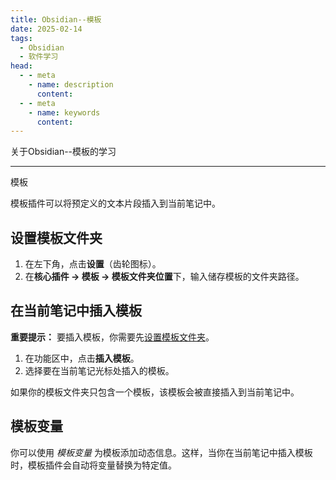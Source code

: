 ```yaml
---
title: Obsidian--模板
date: 2025-02-14
tags:
  - Obsidian
  - 软件学习
head:
  - - meta
    - name: description
      content: 
  - - meta
    - name: keywords
      content:
---
```


关于Obsidian--模板的学习

---

模板

模板插件可以将预定义的文本片段插入到当前笔记中。

## 设置模板文件夹 

1. 在左下角，点击**设置**（齿轮图标）。
2. 在**核心插件 → 模板 → 模板文件夹位置**下，输入储存模板的文件夹路径。

## 在当前笔记中插入模板 

**重要提示：** 要插入模板，你需要先[设置模板文件夹](https://publish.obsidian.md/help-zh/%E6%A0%B8%E5%BF%83%E6%8F%92%E4%BB%B6/%E6%A8%A1%E6%9D%BF#%E8%AE%BE%E7%BD%AE%E6%A8%A1%E6%9D%BF%E6%96%87%E4%BB%B6%E5%A4%B9)。

1. 在功能区中，点击**插入模板**。
2. 选择要在当前笔记光标处插入的模板。

如果你的模板文件夹只包含一个模板，该模板会被直接插入到当前笔记中。

## 模板变量 

你可以使用 _模板变量_ 为模板添加动态信息。这样，当你在当前笔记中插入模板时，模板插件会自动将变量替换为特定值。
